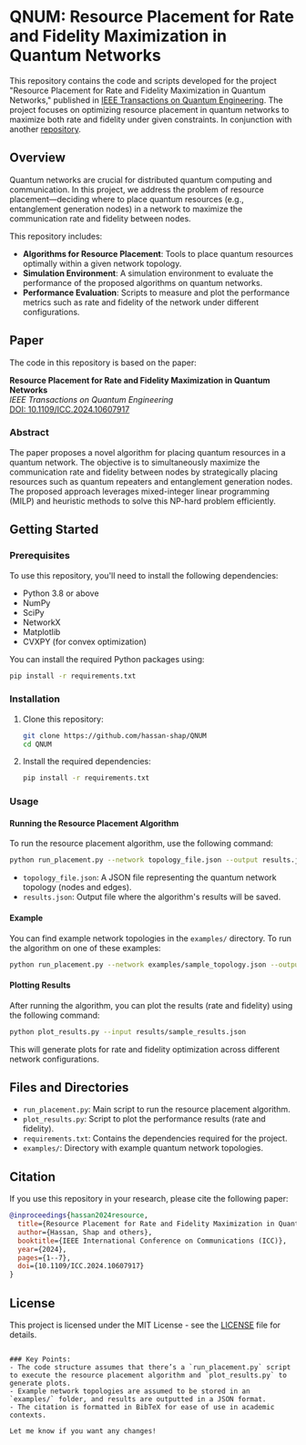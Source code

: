# QNUM: Resource Placement for Rate and Fidelity Maximization in Quantum Networks

This repository contains the code and scripts developed for the project "Resource Placement for Rate and Fidelity Maximization in Quantum Networks," published in [IEEE Transactions on Quantum Engineering](https://ieeexplore.ieee.org/stamp/stamp.jsp?arnumber=10607917). The project focuses on optimizing resource placement in quantum networks to maximize both rate and fidelity under given constraints. In conjunction with another [repository](https://github.com/pooryousefshahrooz/q_net_planning).

## Overview

Quantum networks are crucial for distributed quantum computing and communication. In this project, we address the problem of resource placement—deciding where to place quantum resources (e.g., entanglement generation nodes) in a network to maximize the communication rate and fidelity between nodes.

This repository includes:

- **Algorithms for Resource Placement**: Tools to place quantum resources optimally within a given network topology.
- **Simulation Environment**: A simulation environment to evaluate the performance of the proposed algorithms on quantum networks.
- **Performance Evaluation**: Scripts to measure and plot the performance metrics such as rate and fidelity of the network under different configurations.

## Paper

The code in this repository is based on the paper:

**Resource Placement for Rate and Fidelity Maximization in Quantum Networks**  
*IEEE Transactions on Quantum Engineering*  
[DOI: 10.1109/ICC.2024.10607917](https://ieeexplore.ieee.org/stamp/stamp.jsp?arnumber=10607917)

### Abstract

The paper proposes a novel algorithm for placing quantum resources in a quantum network. The objective is to simultaneously maximize the communication rate and fidelity between nodes by strategically placing resources such as quantum repeaters and entanglement generation nodes. The proposed approach leverages mixed-integer linear programming (MILP) and heuristic methods to solve this NP-hard problem efficiently.

## Getting Started

### Prerequisites

To use this repository, you'll need to install the following dependencies:

- Python 3.8 or above
- NumPy
- SciPy
- NetworkX
- Matplotlib
- CVXPY (for convex optimization)

You can install the required Python packages using:

```bash
pip install -r requirements.txt
```

### Installation

1. Clone this repository:

   ```bash
   git clone https://github.com/hassan-shap/QNUM
   cd QNUM
   ```

2. Install the required dependencies:

   ```bash
   pip install -r requirements.txt
   ```

### Usage

#### Running the Resource Placement Algorithm

To run the resource placement algorithm, use the following command:

```bash
python run_placement.py --network topology_file.json --output results.json
```

- `topology_file.json`: A JSON file representing the quantum network topology (nodes and edges).
- `results.json`: Output file where the algorithm's results will be saved.

#### Example

You can find example network topologies in the `examples/` directory. To run the algorithm on one of these examples:

```bash
python run_placement.py --network examples/sample_topology.json --output results/sample_results.json
```

#### Plotting Results

After running the algorithm, you can plot the results (rate and fidelity) using the following command:

```bash
python plot_results.py --input results/sample_results.json
```

This will generate plots for rate and fidelity optimization across different network configurations.

## Files and Directories

- `run_placement.py`: Main script to run the resource placement algorithm.
- `plot_results.py`: Script to plot the performance results (rate and fidelity).
- `requirements.txt`: Contains the dependencies required for the project.
- `examples/`: Directory with example quantum network topologies.

## Citation

If you use this repository in your research, please cite the following paper:

```bibtex
@inproceedings{hassan2024resource,
  title={Resource Placement for Rate and Fidelity Maximization in Quantum Networks},
  author={Hassan, Shap and others},
  booktitle={IEEE International Conference on Communications (ICC)},
  year={2024},
  pages={1--7},
  doi={10.1109/ICC.2024.10607917}
}
```

## License

This project is licensed under the MIT License - see the [LICENSE](LICENSE) file for details.
```

### Key Points:
- The code structure assumes that there’s a `run_placement.py` script to execute the resource placement algorithm and `plot_results.py` to generate plots.
- Example network topologies are assumed to be stored in an `examples/` folder, and results are outputted in a JSON format.
- The citation is formatted in BibTeX for ease of use in academic contexts.

Let me know if you want any changes!
